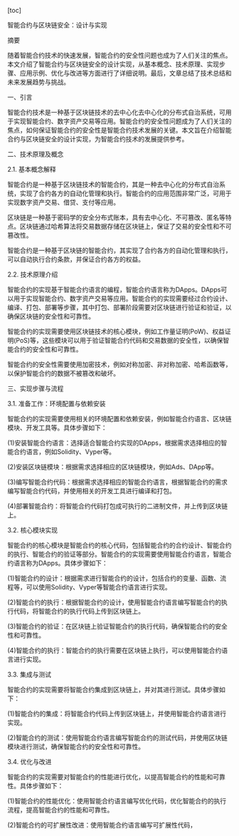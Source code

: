
[toc]                    
                
                
智能合约与区块链安全：设计与实现

摘要

随着智能合约技术的快速发展，智能合约的安全性问题也成为了人们关注的焦点。本文介绍了智能合约与区块链安全的设计实现，从基本概念、技术原理、实现步骤、应用示例、优化与改进等方面进行了详细说明。最后，文章总结了技术总结和未来发展趋势与挑战。

一、引言

智能合约技术是一种基于区块链技术的去中心化去中心化的分布式自治系统，可用于实现智能合约、数字资产交易等应用。智能合约的安全性问题成为了人们关注的焦点，如何保证智能合约的安全性是智能合约技术发展的关键。本文旨在介绍智能合约与区块链安全的设计实现，为智能合约技术的发展提供参考。

二、技术原理及概念

2.1. 基本概念解释

智能合约是一种基于区块链技术的智能合约，其是一种去中心化的分布式自治系统，实现了合约各方的自动化管理和执行。智能合约的应用范围非常广泛，可用于实现数字资产交易、借贷、支付等应用。

区块链是一种基于密码学的安全分布式账本，具有去中心化、不可篡改、匿名等特点。区块链通过哈希算法将交易数据存储在区块链上，保证了交易的安全性和不可篡改性。

智能合约是一种基于区块链的智能合约，其实现了合约各方的自动化管理和执行，可以自动执行合约条款，并保证合约各方的权益。

2.2. 技术原理介绍

智能合约的实现基于智能合约语言的编程，智能合约语言称为DApps。DApps可以用于实现智能合约、数字资产交易等应用。智能合约的实现需要经过合约设计、编译、打包、部署等步骤，其中打包、部署阶段需要对区块链进行验证和验证，以确保区块链的安全性和可靠性。

智能合约的实现需要使用区块链技术的核心模块，例如工作量证明(PoW)、权益证明(PoS)等，这些模块可以用于验证智能合约代码和交易数据的安全性，以确保智能合约的安全性和可靠性。

智能合约的安全性需要使用加密技术，例如对称加密、非对称加密、哈希函数等，以保护智能合约的数据不被篡改和破坏。

三、实现步骤与流程

3.1. 准备工作：环境配置与依赖安装

智能合约的实现需要使用相关的环境配置和依赖安装，例如智能合约语言、区块链模块、开发工具等。具体步骤如下：

(1)安装智能合约语言：选择适合智能合约实现的DApps，根据需求选择相应的智能合约语言，例如Solidity、Vyper等。

(2)安装区块链模块：根据需求选择相应的区块链模块，例如Ads、DApp等。

(3)编写智能合约代码：根据需求选择相应的智能合约语言，根据智能合约的需求编写智能合约代码，并使用相关的开发工具进行编译和打包。

(4)部署智能合约：将智能合约代码打包成可执行的二进制文件，并上传到区块链上。

3.2. 核心模块实现

智能合约的核心模块是智能合约的核心代码，包括智能合约的合约设计、智能合约的执行、智能合约的验证等部分。智能合约的实现需要使用智能合约语言，智能合约语言称为DApps。具体步骤如下：

(1)智能合约的设计：根据需求进行智能合约的设计，包括合约的变量、函数、流程等，可以使用Solidity、Vyper等智能合约语言进行实现。

(2)智能合约的执行：根据智能合约的设计，使用智能合约语言编写智能合约的执行代码，将智能合约的执行代码上传到区块链上。

(3)智能合约的验证：在区块链上验证智能合约的执行代码，确保智能合约的安全性和可靠性。

(4)智能合约的执行：智能合约的执行需要在区块链上执行，可以使用智能合约语言进行实现。

3.3. 集成与测试

智能合约的实现需要将智能合约集成到区块链上，并对其进行测试。具体步骤如下：

(1)智能合约的集成：将智能合约代码上传到区块链上，并使用智能合约语言进行实现。

(2)智能合约的测试：使用智能合约语言编写智能合约的测试代码，并使用区块链模块进行测试，确保智能合约的安全性和可靠性。

3.4. 优化与改进

智能合约的实现需要对智能合约的性能进行优化，以提高智能合约的性能和可靠性。具体步骤如下：

(1)智能合约的性能优化：使用智能合约语言编写优化代码，优化智能合约的执行流程，提高智能合约的性能和可靠性。

(2)智能合约的可扩展性改进：使用智能合约语言编写可扩展性代码，

